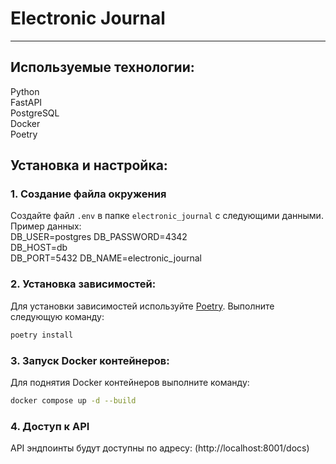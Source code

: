# Electronic Journal 
---
## Используемые технологии:  
Python  
FastAPI  
PostgreSQL  
Docker  
Poetry  

## Установка и настройка:

### 1. Создание файла окружения 
Создайте файл `.env` в папке `electronic_journal` с следующими данными.  
Пример данных:  
DB_USER=postgres
DB_PASSWORD=4342  
DB_HOST=db  
DB_PORT=5432
DB_NAME=electronic_journal

### 2. Установка зависимостей:

Для установки зависимостей используйте [Poetry](https://python-poetry.org/). Выполните следующую команду:

```bash
poetry install
```
### 3. Запуск Docker контейнеров:
Для поднятия Docker контейнеров выполните команду:
```bash
docker compose up -d --build
```
### 4. Доступ к API
API эндпоинты будут доступны по адресу: (http://localhost:8001/docs)
